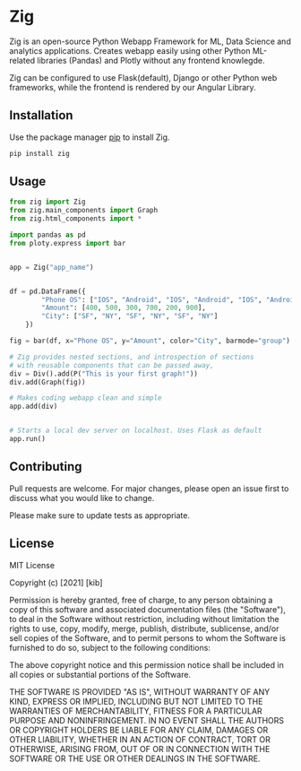 # Zig 

Zig is an open-source Python Webapp Framework for ML, Data Science and analytics applications.
Creates webapp easily using other Python ML-related libraries (Pandas) and Plotly without any frontend knowlegde.

Zig can be configured to use Flask(default), Django or other Python web frameworks, while the frontend is rendered by our Angular Library.

 

## Installation

Use the package manager [pip](https://pip.pypa.io/en/stable/) to install Zig.

```bash
pip install zig 
```

## Usage

```python
from zig import Zig
from zig.main_components import Graph
from zig.html_components import *

import pandas as pd
from ploty.express import bar 


app = Zig("app_name")


df = pd.DataFrame({
        "Phone OS": ["IOS", "Android", "IOS", "Android", "IOS", "Android"],
        "Amount": [400, 500, 300, 700, 200, 900],
        "City": ["SF", "NY", "SF", "NY", "SF", "NY"]
   	})

fig = bar(df, x="Phone OS", y="Amount", color="City", barmode="group")

# Zig provides nested sections, and introspection of sections
# with reusable components that can be passed away,
div = Div().add(P("This is your first graph!"))
div.add(Graph(fig))

# Makes coding webapp clean and simple
app.add(div)


# Starts a local dev server on localhost. Uses Flask as default
app.run()


```

## Contributing
Pull requests are welcome. For major changes, please open an issue first to discuss what you would like to change.

Please make sure to update tests as appropriate.

## License
MIT License

Copyright (c) [2021] [kib]

Permission is hereby granted, free of charge, to any person obtaining a copy
of this software and associated documentation files (the "Software"), to deal
in the Software without restriction, including without limitation the rights
to use, copy, modify, merge, publish, distribute, sublicense, and/or sell
copies of the Software, and to permit persons to whom the Software is
furnished to do so, subject to the following conditions:

The above copyright notice and this permission notice shall be included in all
copies or substantial portions of the Software.

THE SOFTWARE IS PROVIDED "AS IS", WITHOUT WARRANTY OF ANY KIND, EXPRESS OR
IMPLIED, INCLUDING BUT NOT LIMITED TO THE WARRANTIES OF MERCHANTABILITY,
FITNESS FOR A PARTICULAR PURPOSE AND NONINFRINGEMENT. IN NO EVENT SHALL THE
AUTHORS OR COPYRIGHT HOLDERS BE LIABLE FOR ANY CLAIM, DAMAGES OR OTHER
LIABILITY, WHETHER IN AN ACTION OF CONTRACT, TORT OR OTHERWISE, ARISING FROM,
OUT OF OR IN CONNECTION WITH THE SOFTWARE OR THE USE OR OTHER DEALINGS IN THE
SOFTWARE.
